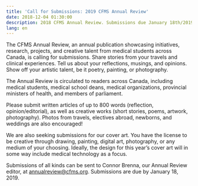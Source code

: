 ```yaml
---
title: 'Call for Submissions: 2019 CFMS Annual Review'
date: 2018-12-04 01:30:00
description: 2018 CFMS Annual Review. Submissions due January 18th/2019.
lang: en
---
```


The CFMS Annual Review, an annual publication showcasing initiatives, research, projects, and creative talent from medical students across Canada, is calling for submissions. Share stories from your travels and clinical experiences. Tell us about your reflections, musings, and opinions. Show off your artistic talent, be it poetry, painting, or photography.

The Annual Review is circulated to readers across Canada, including medical students, medical school deans, medical organizations, provincial ministers of health, and members of parliament.

Please submit written articles of up to 800 words (reflection, opinion/editorial), as well as creative works (short stories, poems, artwork, photography). Photos from travels, electives abroad, newborns, and weddings are also encouraged! 

We are also seeking submissions for our cover art. You have the license to be creative through drawing, painting, digital art, photography, or any medium of your choosing. Ideally, the design for this year’s cover art will in some way include medical technology as a focus.

Submissions of all kinds can be sent to Connor Brenna, our Annual Review editor, at [annualreview@cfms.org](mailto:contributor@cfms.org). Submissions are due by January 18, 2019.